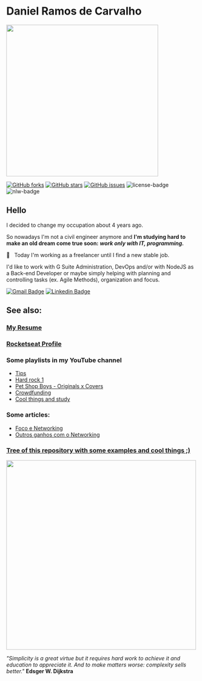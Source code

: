 # Daniel Ramos de Carvalho

<img width="400px" align="center" src="https://raw.githubusercontent.com/danielramosbh74/danielramosbh74.github.io/master/images/roman-synkevych-vXInUOv1n84-unsplash.jpg">

[![GitHub forks](https://img.shields.io/github/forks/danielramosbh74/danielramosbh74.github.io)](https://github.com/danielramosbh74/danielramosbh74.github.io/network)
[![GitHub stars](https://img.shields.io/github/stars/danielramosbh74/danielramosbh74.github.io)](https://github.com/danielramosbh74/danielramosbh74.github.io/stargazers)
[![GitHub issues](https://img.shields.io/github/issues/danielramosbh74/danielramosbh74.github.io)](https://github.com/danielramosbh74/danielramosbh74.github.io/issues)
![license-badge](https://img.shields.io/github/license/danielramosbh74/danielramosbh74.github.io)
![nlw-badge](https://img.shields.io/badge/NLW-done-%21bcc1b&?logo=data:image/png;base64,iVBORw0KGgoAAAANSUhEUgAAABAAAAAQCAMAAAAoLQ9TAAAALVBMVEVHcExxWsF0XMJzXMJxWcFsUsD///9jRrzY0u6Xh9Gsn9n39fyMecy0qd2bjNJWBT0WAAAABHRSTlMA2Do606wF2QAAAGlJREFUGJVdj1cWwCAIBLEsRU3uf9xobDH8+GZwUYi8i6ucJwrxKE+7D0G9Q4vlYqtmCSjndr4CgCgzlyFgfKfKCVO0LrPKjmiqMxGXkJwNnXskqWG+1oSM+BSwD8f29YLNjvx/OQrn+g99oQSoNmt3PgAAAABJRU5ErkJggg==)

## Hello
I decided to change my occupation about 4 years ago.

So nowadays I'm not a civil engineer anymore and **I'm studying hard to make an old dream come true soon:** **_work only with IT, programming._**

:rocket:  &nbsp; Today I'm working as a freelancer until I find a new stable job.

I'd like to work with G Suite Administration, DevOps and/or with NodeJS as a Back-end Developer or maybe simply helping with planning and controlling tasks (ex. Agile Methods), organization and focus.

[![Gmail Badge](https://img.shields.io/badge/-danielramosbh74@gmail.com-c14438?style=flat-square&logo=Gmail&logoColor=white&link=mailto:danielramosbh74@gmail.com)](mailto:danielramosbh74@gmail.com)
[![Linkedin Badge](https://img.shields.io/badge/-LinkedIn-blue?style=flat-square&logo=Linkedin&logoColor=white&link=https://https://www.linkedin.com/in/daniel-ramos-de-carvalho/)](https://www.linkedin.com/in/daniel-ramos-de-carvalho/)

## See also:

### [My Resume](https://docs.google.com/document/d/1S96gmuiGEplLz-ZoijuSvP4_5_fxKZrvGu5EtwekRXk/edit?usp=sharing)

### [Rocketseat Profile](https://app.rocketseat.com.br/me/daniel-ramos-de-carvalho-01639)

### Some playlists in my YouTube channel
- [Tips](https://www.youtube.com/playlist?list=PLJ2ujWpVndPOfM9t69ABnK67LV1DZaBeN)
- [Hard rock 1](https://www.youtube.com/playlist?list=PLJ2ujWpVndPOra5G_XA-dgF7_SgHR5jiQ)
- [Pet Shop Boys - Originals x Covers](https://www.youtube.com/playlist?list=PLJ2ujWpVndPO31TKSTyAbfY9KE4ROLyny)
- [Crowdfunding](https://youtu.be/sNwABhx65zM)
- [Cool things and study](https://www.youtube.com/playlist?list=PLJ2ujWpVndPOFOOMTzP8pAdby_3PoC911)

### Some articles:
- [Foco e Networking](https://www.linkedin.com/pulse/foco-e-networking-daniel-ramos-de-carvalho)
- [Outros ganhos com o Networking](https://www.linkedin.com/pulse/outros-ganhos-com-o-networking-daniel-ramos-de-carvalho)

### [Tree of this repository with some examples and cool things ;)](https://github.com/danielramosbh74/danielramosbh74)

<img width="500px" align="center" src="https://github.com/danielramosbh74/danielramosbh74.github.io/blob/master/images/Certificado-G-Suite-Administration.png?raw=true">

_"Simplicity is a great virtue but it requires hard work to achieve it and education to appreciate it. And to make matters worse: complexity sells better."_
**Edsger W. Dijkstra**
